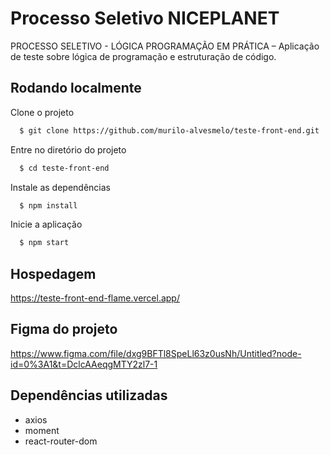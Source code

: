 
# Processo Seletivo NICEPLANET

PROCESSO SELETIVO - LÓGICA PROGRAMAÇÃO EM PRÁTICA – Aplicação de teste
sobre lógica de programação e estruturação de código.

## Rodando localmente

Clone o projeto

```bash
  $ git clone https://github.com/murilo-alvesmelo/teste-front-end.git
```

Entre no diretório do projeto

```bash
  $ cd teste-front-end
```

Instale as dependências

```bash
  $ npm install
```

Inicie a aplicação

```bash
  $ npm start
```

## Hospedagem

https://teste-front-end-flame.vercel.app/

## Figma do projeto

https://www.figma.com/file/dxg9BFTl8SpeLl63z0usNh/Untitled?node-id=0%3A1&t=DclcAAeqgMTY2zl7-1

## Dependências utilizadas

- axios
- moment
- react-router-dom
